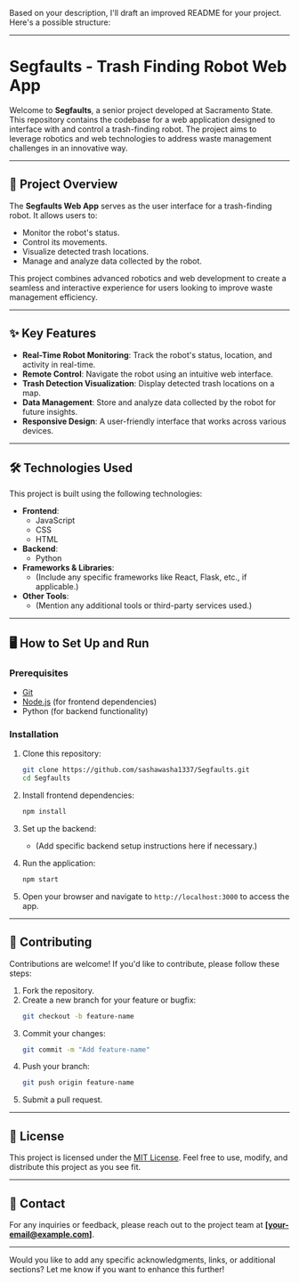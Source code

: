 
Based on your description, I'll draft an improved README for your project. Here's a possible structure:

---

# Segfaults - Trash Finding Robot Web App

Welcome to **Segfaults**, a senior project developed at Sacramento State. This repository contains the codebase for a web application designed to interface with and control a trash-finding robot. The project aims to leverage robotics and web technologies to address waste management challenges in an innovative way.

---

## 🚀 Project Overview

The **Segfaults Web App** serves as the user interface for a trash-finding robot. It allows users to:

- Monitor the robot's status.
- Control its movements.
- Visualize detected trash locations.
- Manage and analyze data collected by the robot.

This project combines advanced robotics and web development to create a seamless and interactive experience for users looking to improve waste management efficiency.

---

## ✨ Key Features

- **Real-Time Robot Monitoring**: Track the robot's status, location, and activity in real-time.
- **Remote Control**: Navigate the robot using an intuitive web interface.
- **Trash Detection Visualization**: Display detected trash locations on a map.
- **Data Management**: Store and analyze data collected by the robot for future insights.
- **Responsive Design**: A user-friendly interface that works across various devices.

---

## 🛠️ Technologies Used

This project is built using the following technologies:

- **Frontend**:
  - JavaScript
  - CSS
  - HTML
- **Backend**:
  - Python
- **Frameworks & Libraries**:
  - (Include any specific frameworks like React, Flask, etc., if applicable.)
- **Other Tools**:
  - (Mention any additional tools or third-party services used.)

---

## 🖥️ How to Set Up and Run

### Prerequisites

- [Git](https://git-scm.com)
- [Node.js](https://nodejs.org/) (for frontend dependencies)
- Python (for backend functionality)

### Installation

1. Clone this repository:
   ```bash
   git clone https://github.com/sashawasha1337/Segfaults.git
   cd Segfaults
   ```

2. Install frontend dependencies:
   ```bash
   npm install
   ```

3. Set up the backend:
   - (Add specific backend setup instructions here if necessary.)

4. Run the application:
   ```bash
   npm start
   ```

5. Open your browser and navigate to `http://localhost:3000` to access the app.

---

## 🤝 Contributing

Contributions are welcome! If you'd like to contribute, please follow these steps:

1. Fork the repository.
2. Create a new branch for your feature or bugfix:
   ```bash
   git checkout -b feature-name
   ```
3. Commit your changes:
   ```bash
   git commit -m "Add feature-name"
   ```
4. Push your branch:
   ```bash
   git push origin feature-name
   ```
5. Submit a pull request.

---

## 📜 License

This project is licensed under the [MIT License](LICENSE). Feel free to use, modify, and distribute this project as you see fit.

---

## 📧 Contact

For any inquiries or feedback, please reach out to the project team at **[your-email@example.com]**.

---

Would you like to add any specific acknowledgments, links, or additional sections? Let me know if you want to enhance this further!
